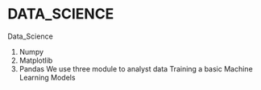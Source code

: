 # DATA_SCIENCE
Data_Science
1. Numpy
2. Matplotlib
3. Pandas
We use three module to analyst data
Training a basic Machine Learning Models
 
